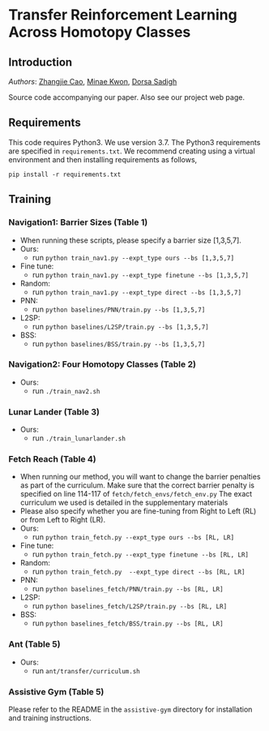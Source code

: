 # Transfer Reinforcement Learning Across Homotopy Classes

## Introduction
_Authors_: [Zhangjie Cao](https://caozhangjie.github.io/), [Minae Kwon](https://stanford.edu/~mnkwon/), [Dorsa Sadigh](https://dorsa.fyi/)

Source code accompanying our paper. Also see our project web page.

## Requirements
This code requires Python3. We use version 3.7. The Python3 requirements are specified in `requirements.txt`. We recommend creating using a virtual environment and then installing requirements as follows,
```
pip install -r requirements.txt
```

## Training

### Navigation1: Barrier Sizes (Table 1)
* When running these scripts, please specify a barrier size [1,3,5,7].
* Ours:
  * run `python train_nav1.py --expt_type ours --bs [1,3,5,7]`
* Fine tune:
  * run `python train_nav1.py --expt_type finetune --bs [1,3,5,7]`
* Random:
  * run `python train_nav1.py --expt_type direct --bs [1,3,5,7]`
* PNN:
  * run `python baselines/PNN/train.py --bs [1,3,5,7]`  
* L2SP:
  * run `python baselines/L2SP/train.py --bs [1,3,5,7]`  
* BSS:
  * run `python baselines/BSS/train.py --bs [1,3,5,7]`  

### Navigation2: Four Homotopy Classes (Table 2)
* Ours:
  * run `./train_nav2.sh`

### Lunar Lander (Table 3)
* Ours:
  * run `./train_lunarlander.sh`

### Fetch Reach (Table 4)

* When running our method, you will want to change the barrier penalties as part of the curriculum. Make sure that the correct barrier penalty is specified on line 114-117 of `fetch/fetch_envs/fetch_env.py` The exact curriculum we used is detailed in the supplementary materials
* Please also specify whether you are fine-tuning from Right to Left (RL) or from Left to Right (LR).
* Ours:
  * run `python train_fetch.py --expt_type ours --bs [RL, LR]`
* Fine tune:
  * run `python train_fetch.py --expt_type finetune --bs [RL, LR]`
* Random:
  * run `python train_fetch.py  --expt_type direct --bs [RL, LR]`
* PNN:
  * run `python baselines_fetch/PNN/train.py --bs [RL, LR]`  
* L2SP:
  * run `python baselines_fetch/L2SP/train.py --bs [RL, LR]`  
* BSS:
  * run `python baselines_fetch/BSS/train.py --bs [RL, LR]`  

### Ant (Table 5)
* Ours:
  * run `ant/transfer/curriculum.sh`

### Assistive Gym (Table 5)
Please refer to the README in the `assistive-gym` directory for installation and training instructions.
